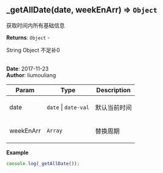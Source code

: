 ## \_getAllDate(date, weekEnArr) ⇒ <code>Object</code>
<p>获取时间内所有基础信息</p>

**Returns**: <code>Object</code> - <p>String Object 不足补0</p>  
**Date**: 2017-11-23  
**Author**: liumouliang  

| Param | Type | Description |
| --- | --- | --- |
| date | <code>date</code> \| <code>date-val</code> | <p>默认当前时间</p> |
| weekEnArr | <code>Array</code> | <p>替换周期</p> |

**Example**  
```javascript
console.log(_getAllDate());
```
